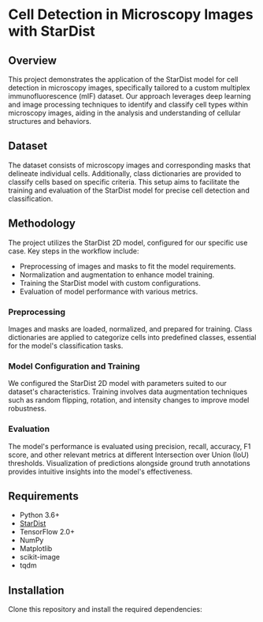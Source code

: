 # Cell Detection in Microscopy Images with StarDist

## Overview
This project demonstrates the application of the StarDist model for cell detection in microscopy images, specifically tailored to a custom multiplex immunofluorescence (mIF) dataset. Our approach leverages deep learning and image processing techniques to identify and classify cell types within microscopy images, aiding in the analysis and understanding of cellular structures and behaviors.

## Dataset
The dataset consists of microscopy images and corresponding masks that delineate individual cells. Additionally, class dictionaries are provided to classify cells based on specific criteria. This setup aims to facilitate the training and evaluation of the StarDist model for precise cell detection and classification.

## Methodology
The project utilizes the StarDist 2D model, configured for our specific use case. Key steps in the workflow include:

- Preprocessing of images and masks to fit the model requirements.
- Normalization and augmentation to enhance model training.
- Training the StarDist model with custom configurations.
- Evaluation of model performance with various metrics.

### Preprocessing
Images and masks are loaded, normalized, and prepared for training. Class dictionaries are applied to categorize cells into predefined classes, essential for the model's classification tasks.

### Model Configuration and Training
We configured the StarDist 2D model with parameters suited to our dataset's characteristics. Training involves data augmentation techniques such as random flipping, rotation, and intensity changes to improve model robustness.

### Evaluation
The model's performance is evaluated using precision, recall, accuracy, F1 score, and other relevant metrics at different Intersection over Union (IoU) thresholds. Visualization of predictions alongside ground truth annotations provides intuitive insights into the model's effectiveness.

## Requirements
- Python 3.6+
- [StarDist](https://github.com/stardist/stardist)
- TensorFlow 2.0+
- NumPy
- Matplotlib
- scikit-image
- tqdm

## Installation
Clone this repository and install the required dependencies:
```bash

